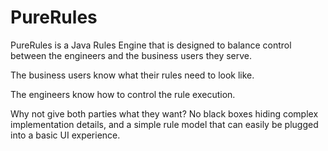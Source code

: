 # PureRules

PureRules is a Java Rules Engine that is designed to balance control between the
engineers and the business users they serve.

The business users know what their rules need to look like.

The engineers know how to control the rule execution.

Why not give both parties what they want? No black boxes hiding complex implementation details, and a simple rule model that can easily be plugged into a basic UI experience.

